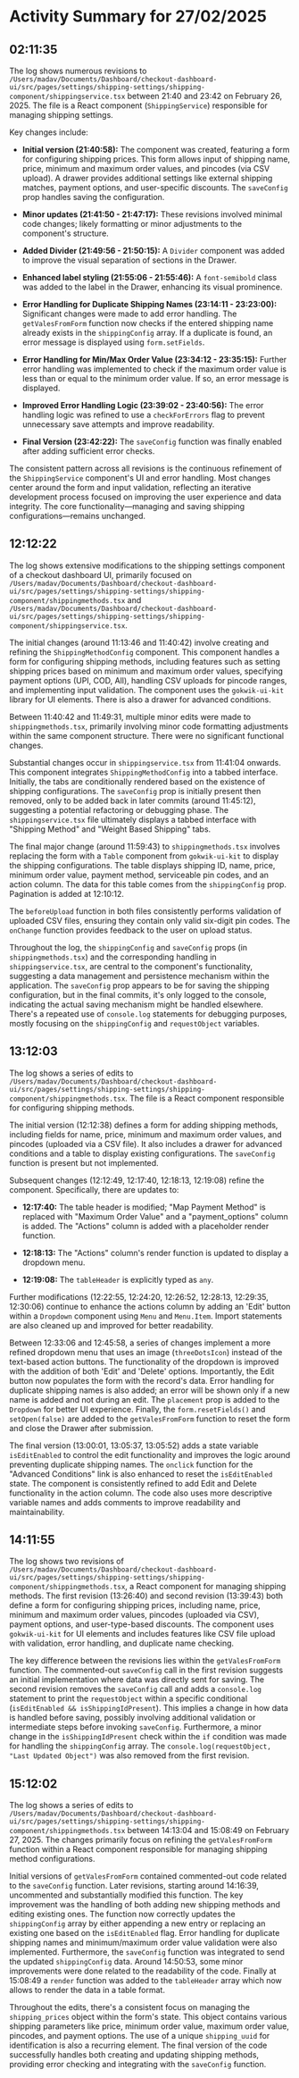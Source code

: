 # Activity Summary for 27/02/2025

## 02:11:35
The log shows numerous revisions to `/Users/madav/Documents/Dashboard/checkout-dashboard-ui/src/pages/settings/shipping-settings/shipping-component/shippingservice.tsx`  between 21:40 and 23:42 on February 26, 2025.  The file is a React component (`ShippingService`) responsible for managing shipping settings.

Key changes include:

* **Initial version (21:40:58):** The component was created, featuring a form for configuring shipping prices. This form allows input of shipping name, price, minimum and maximum order values, and pincodes (via CSV upload).  A drawer provides additional settings like external shipping matches, payment options, and user-specific discounts.  The `saveConfig` prop handles saving the configuration.

* **Minor updates (21:41:50 - 21:47:17):** These revisions involved minimal code changes; likely formatting or minor adjustments to the component's structure.

* **Added Divider (21:49:56 - 21:50:15):** A `Divider` component was added to improve the visual separation of sections in the Drawer.

* **Enhanced label styling (21:55:06 - 21:55:46):** A `font-semibold` class was added to the label in the Drawer, enhancing its visual prominence.

* **Error Handling for Duplicate Shipping Names (23:14:11 - 23:23:00):** Significant changes were made to add error handling. The `getValesFromForm` function now checks if the entered shipping name already exists in the `shippingConfig` array. If a duplicate is found, an error message is displayed using `form.setFields`.

* **Error Handling for Min/Max Order Value (23:34:12 - 23:35:15):** Further error handling was implemented to check if the maximum order value is less than or equal to the minimum order value.  If so, an error message is displayed.

* **Improved Error Handling Logic (23:39:02 - 23:40:56):** The error handling logic was refined to use a `checkForErrors` flag to prevent unnecessary save attempts and improve readability.

* **Final Version (23:42:22):** The `saveConfig` function was finally enabled after adding sufficient error checks.

The consistent pattern across all revisions is the continuous refinement of the `ShippingService` component's UI and error handling.  Most changes center around the form and input validation, reflecting an iterative development process focused on improving the user experience and data integrity. The core functionality—managing and saving shipping configurations—remains unchanged.


## 12:12:22
The log shows extensive modifications to the shipping settings component of a checkout dashboard UI, primarily focused on `/Users/madav/Documents/Dashboard/checkout-dashboard-ui/src/pages/settings/shipping-settings/shipping-component/shippingmethods.tsx` and `/Users/madav/Documents/Dashboard/checkout-dashboard-ui/src/pages/settings/shipping-settings/shipping-component/shippingservice.tsx`.

The initial changes (around 11:13:46 and 11:40:42) involve creating and refining the `ShippingMethodConfig` component.  This component handles a form for configuring shipping methods, including features such as setting shipping prices based on minimum and maximum order values, specifying payment options (UPI, COD, All),  handling CSV uploads for pincode ranges, and implementing input validation. The component uses the `gokwik-ui-kit` library for UI elements.  There is also a drawer for advanced conditions.

Between 11:40:42 and 11:49:31,  multiple minor edits were made to  `shippingmethods.tsx`, primarily involving minor code formatting adjustments within the same component structure.  There were no significant functional changes.


Substantial changes occur in `shippingservice.tsx` from 11:41:04 onwards. This component integrates `ShippingMethodConfig` into a tabbed interface.  Initially, the tabs are conditionally rendered based on the existence of shipping configurations.  The `saveConfig` prop is initially present then removed, only to be added back in later commits (around 11:45:12), suggesting a potential refactoring or debugging phase.  The `shippingservice.tsx` file ultimately displays a tabbed interface with "Shipping Method" and "Weight Based Shipping" tabs.

The final major change (around 11:59:43) to `shippingmethods.tsx`  involves replacing the form with a `Table` component from `gokwik-ui-kit` to display the shipping configurations.  The table displays shipping ID, name, price, minimum order value, payment method, serviceable pin codes, and an action column.  The data for this table comes from the `shippingConfig` prop.  Pagination is added at 12:10:12.

The `beforeUpload` function in both files consistently performs validation of uploaded CSV files, ensuring they contain only valid six-digit pin codes. The `onChange` function provides feedback to the user on upload status.

Throughout the log, the `shippingConfig` and `saveConfig` props (in `shippingmethods.tsx`) and the corresponding handling in `shippingservice.tsx`, are central to the component's functionality, suggesting a data management and persistence mechanism within the application.  The `saveConfig` prop appears to be for saving the shipping configuration, but in the final commits, it's only logged to the console, indicating the actual saving mechanism might be handled elsewhere.  There's a repeated use of `console.log` statements for debugging purposes, mostly focusing on the `shippingConfig` and `requestObject` variables.


## 13:12:03
The log shows a series of edits to `/Users/madav/Documents/Dashboard/checkout-dashboard-ui/src/pages/settings/shipping-settings/shipping-component/shippingmethods.tsx`.  The file is a React component responsible for configuring shipping methods.

The initial version (12:12:38) defines a form for adding shipping methods, including fields for name, price, minimum and maximum order values, and pincodes (uploaded via a CSV file). It also includes a drawer for advanced conditions and a table to display existing configurations.  The `saveConfig` function is present but not implemented.

Subsequent changes (12:12:49, 12:17:40, 12:18:13, 12:19:08) refine the component.  Specifically, there are updates to:

* **12:17:40:**  The table header is modified;  "Map Payment Method" is replaced with "Maximum Order Value" and a "payment_options" column is added. The "Actions" column is added with a placeholder render function.

* **12:18:13:** The "Actions" column's render function is updated to display a dropdown menu.

* **12:19:08:** The `tableHeader` is explicitly typed as `any`.

Further modifications (12:22:55, 12:24:20, 12:26:52, 12:28:13, 12:29:35, 12:30:06) continue to enhance the actions column by adding an 'Edit' button within a `Dropdown` component using `Menu` and `Menu.Item`.  Import statements are also cleaned up and improved for better readability.

Between 12:33:06 and 12:45:58, a series of changes implement a more refined dropdown menu that uses an image (`threeDotsIcon`) instead of the text-based action buttons. The functionality of the dropdown is improved with the addition of both 'Edit' and 'Delete' options.  Importantly, the Edit button now populates the form with the record's data.  Error handling for duplicate shipping names is also added; an error will be shown only if a new name is added and not during an edit. The `placement` prop is added to the `Dropdown` for better UI experience.  Finally, the `form.resetFields()` and `setOpen(false)` are added to the `getValesFromForm` function to reset the form and close the Drawer after submission.

The final version (13:00:01, 13:05:37, 13:05:52) adds a state variable `isEditEnabled` to control the edit functionality and improves the logic around preventing duplicate shipping names.  The `onclick` function for the "Advanced Conditions" link is also enhanced to reset the `isEditEnabled` state.  The component is consistently refined to add Edit and Delete functionality in the action column.  The code also uses more descriptive variable names and adds comments to improve readability and maintainability.


## 14:11:55
The log shows two revisions of `/Users/madav/Documents/Dashboard/checkout-dashboard-ui/src/pages/settings/shipping-settings/shipping-component/shippingmethods.tsx`, a React component for managing shipping methods.  The first revision (13:26:40) and second revision (13:39:43)  both define a form for configuring shipping prices, including name, price, minimum and maximum order values, pincodes (uploaded via CSV), payment options, and user-type-based discounts.  The component uses `gokwik-ui-kit` for UI elements and includes features like CSV file upload with validation, error handling, and duplicate name checking.

The key difference between the revisions lies within the `getValesFromForm` function. The commented-out `saveConfig` call in the first revision suggests an initial implementation where data was directly sent for saving. The second revision removes the `saveConfig` call and adds a `console.log` statement to print the `requestObject` within a specific conditional (`isEditEnabled && isShippingIdPresent`). This implies a change in how data is handled before saving, possibly involving additional validation or intermediate steps before invoking `saveConfig`.  Furthermore, a minor change in the `isShippingIdPresent` check within the `if` condition was made for handling the `shippingConfig` array. The `console.log(requestObject, "Last Updated Object")` was also removed from the first revision.


## 15:12:02
The log shows a series of edits to `/Users/madav/Documents/Dashboard/checkout-dashboard-ui/src/pages/settings/shipping-settings/shipping-component/shippingmethods.tsx` between 14:13:04 and 15:08:49 on February 27, 2025.  The changes primarily focus on refining the `getValesFromForm` function within a React component responsible for managing shipping method configurations.

Initial versions of `getValesFromForm` contained commented-out code related to the `saveConfig` function.  Later revisions, starting around 14:16:39,  uncommented and substantially modified this function.  The key improvement was the handling of both adding new shipping methods and editing existing ones. The function now correctly updates the `shippingConfig` array by either appending a new entry or replacing an existing one based on the `isEditEnabled` flag.  Error handling for duplicate shipping names and minimum/maximum order value validation were also implemented.  Furthermore, the `saveConfig` function was integrated to send the updated `shippingConfig` data.  Around 14:50:53, some minor improvements were done related to the readability of the code.  Finally at 15:08:49 a `render` function was added to the `tableHeader` array which now allows to render the data in a table format.

Throughout the edits, there's a consistent focus on managing the `shipping_prices` object within the form's state. This object contains various shipping parameters like price, minimum order value, maximum order value, pincodes, and payment options.  The use of a unique `shipping_uuid` for identification is also a recurring element.  The final version of the code successfully handles both creating and updating shipping methods, providing error checking and integrating with the `saveConfig` function.
